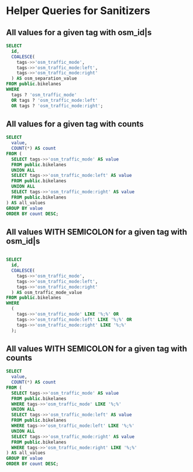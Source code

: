 # Helper Queries for Sanitizers

## All values for a given tag with osm_id|s

```sql
SELECT
  id,
  COALESCE(
    tags->>'osm_traffic_mode',
    tags->>'osm_traffic_mode:left',
    tags->>'osm_traffic_mode:right'
  ) AS osm_separation_value
FROM public.bikelanes
WHERE
  tags ? 'osm_traffic_mode'
  OR tags ? 'osm_traffic_mode:left'
  OR tags ? 'osm_traffic_mode:right';
```

## All values for a given tag with counts

```sql
SELECT
  value,
  COUNT(*) AS count
FROM (
  SELECT tags->>'osm_traffic_mode' AS value
  FROM public.bikelanes
  UNION ALL
  SELECT tags->>'osm_traffic_mode:left' AS value
  FROM public.bikelanes
  UNION ALL
  SELECT tags->>'osm_traffic_mode:right' AS value
  FROM public.bikelanes
) AS all_values
GROUP BY value
ORDER BY count DESC;
```

## All values WITH SEMICOLON for a given tag with osm_id|s

```sql

SELECT
  id,
  COALESCE(
    tags->>'osm_traffic_mode',
    tags->>'osm_traffic_mode:left',
    tags->>'osm_traffic_mode:right'
  ) AS osm_traffic_mode_value
FROM public.bikelanes
WHERE
  (
    tags->>'osm_traffic_mode' LIKE '%;%' OR
    tags->>'osm_traffic_mode:left' LIKE '%;%' OR
    tags->>'osm_traffic_mode:right' LIKE '%;%'
  );
```

## All values WITH SEMICOLON for a given tag with counts

```sql
SELECT
  value,
  COUNT(*) AS count
FROM (
  SELECT tags->>'osm_traffic_mode' AS value
  FROM public.bikelanes
  WHERE tags->>'osm_traffic_mode' LIKE '%;%'
  UNION ALL
  SELECT tags->>'osm_traffic_mode:left' AS value
  FROM public.bikelanes
  WHERE tags->>'osm_traffic_mode:left' LIKE '%;%'
  UNION ALL
  SELECT tags->>'osm_traffic_mode:right' AS value
  FROM public.bikelanes
  WHERE tags->>'osm_traffic_mode:right' LIKE '%;%'
) AS all_values
GROUP BY value
ORDER BY count DESC;
```
